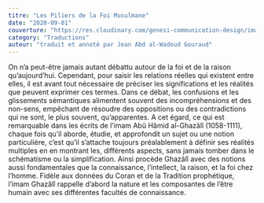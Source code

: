 ```yaml
---
titre: "Les Piliers de la Foi Musulmane"
date: "2020-09-01"
couverture: "https://res.cloudinary.com/genesi-communication-design/image/upload/v1604655254/ihei/couvertures/publications-7_p2jwlx.jpg"
category: "Traductions"
auteur: "traduit et annoté par Jean Abd al-Wadoud Gouraud"
---
```


On n’a peut-être jamais autant débattu autour de la foi et de la raison qu’aujourd’hui. Cependant, pour saisir les relations réelles qui existent entre elles, il est avant tout nécessaire de préciser les significations et les réalités que peuvent exprimer ces termes. Dans ce débat, les confusions et les glissements sémantiques alimentent souvent des incompréhensions et des non-sens, empêchant de résoudre des oppositions ou des contradictions qui ne sont, le plus souvent, qu’apparentes. A cet égard, ce qui est remarquable dans les écrits de l’imam Abû Hâmid al-Ghazâlî (1058-1111), chaque fois qu’il aborde, étudie, et approfondit un sujet ou une notion particulière, c’est qu’il s’attache toujours préalablement à définir ses réalités multiples en en montrant les, différents aspects, sans jamais tomber dans le schématisme ou la simplification. Ainsi procède Ghazâlî avec des notions aussi fondamentales que la connaissance, l’intellect, la raison, et la foi chez l’homme. Fidèle aux données du Coran et de la Tradition prophétique, l’imam Ghazâlî rappelle d’abord la nature et les composantes de l’être humain avec ses différentes facultés de connaissance.

